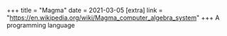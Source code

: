 +++
title = "Magma"
date = 2021-03-05
[extra]
link = "https://en.wikipedia.org/wiki/Magma_computer_algebra_system"
+++
A programming language

